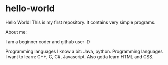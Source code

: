 # hello-world

Hello World! This is my first repository. It contains very simple programs.

About me:

I am a beginner coder and github user :D

Programming languages I know a bit: Java, python. 
Programming languages I want to learn: C++, C, C#, Javascript. 
Also gotta learn HTML and CSS.
